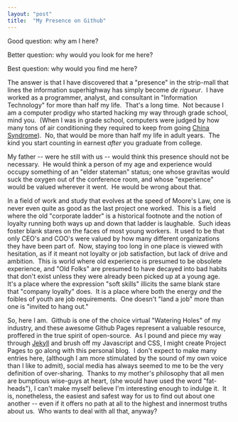 ```yaml
---
layout: "post"
title:  "My Presence on Github"
---
```


Good question: why am I here?

Better question: why would you look for me here?

Best question: why would you find me here?

The answer is that I have discovered that a "presence" in the strip-mall that lines the information superhighway has simply become _de rigueur_.&nbsp; 
I have worked as a programmer, analyst, and consultant in "Information Technology" for more than half my life.&nbsp; 
That's a long time.&nbsp; Not because I am a computer prodigy who started hacking my way through grade school, mind you.&nbsp; (When I was in grade school, 
computers were judged by how many tons of air conditioning they required to keep from going [China Syndrome](https://www.google.com/url?sa=t&rct=j&q=&esrc=s&source=web&cd=1&cad=rja&uact=8&ved=0ahUKEwiJ_YGJ9t7WAhVBrlQKHedTAG0QFggmMAA&url=https%3A%2F%2Fen.wikipedia.org%2Fwiki%2FThe_China_Syndrome&usg=AOvVaw224COq4UfYbpouV-jNrme-)).&nbsp; 
No, that would be more than half my life in adult years.&nbsp; The kind you start counting in earnest _after_ you graduate from college.

My father -- were he still with us -- would think this presence should not be necessary.&nbsp; 
He would think a person of my age and experience would occupy something of an "elder stateman" status; one whose gravitas would suck the oxygen out 
of the conference room, and whose "experience" would be valued wherever it went.&nbsp; He would be wrong about that.

In a field of work and study that evolves at the speed of Moore's Law, one is never even quite as good as the last project one worked.&nbsp; 
This is a field where the old "corporate ladder" is a historical footnote and the notion of loyalty running both ways up and down 
that ladder is laughable.&nbsp; Such ideas foster blank stares on the faces of most young workers.&nbsp; 
It used to be that only CEO's and COO's were valued by how many different organizations they have been part of.&nbsp; 
Now, staying too long in one place is viewed with hesitation, as if it meant not loyalty or job satisfaction, but lack of drive and ambition.&nbsp; 
This is world where old experience is presumed to be obsolete experience, and "Old Folks" are presumed to have decayed into 
bad habits that don't exist unless they were already been picked up at a young age.&nbsp; 
It's a place where the expression "soft skills" illicits the same blank stare that "company loyalty" does.&nbsp;
It is a place where both the energy *and* the foibles of youth are job requirements.&nbsp; One doesn't "land a job" more than one is "invited to hang out."

So, here I am.&nbsp; 
Github is one of the choice virtual "Watering Holes" of my industry, and these awesome Github Pages represent a valuable resource, proffered in the true spirit of open-source.&nbsp; 
As I pound and piece my way through [Jekyll](https://www.google.com/url?sa=t&rct=j&q=&esrc=s&source=web&cd=1&cad=rja&uact=8&ved=0ahUKEwj9uPXA-d7WAhVizlQKHbPNDAsQFggmMAA&url=https%3A%2F%2Fjekyllrb.com%2F&usg=AOvVaw2YD8MteLYGPeySP2jj4BHG) 
and brush off my Javascript and CSS, I might create Project Pages to go along with this personal blog.&nbsp; 
I don't expect to make many entries here, (although I am more stimulated by the sound of my own voice than I like to admit), social media has always seemed to me 
to be the very definition of over-sharing.&nbsp; 
Thanks to my mother's philosophy that all men are bumptious wise-guys at heart, (she would have used the word "fat-heads"), I can't make myself believe I'm interesting enough to indulge it.&nbsp; 
It is, nonetheless, the easiest and safest way for us to find out about one another -- even if it offers no path at all to the highest and innermost truths about us.&nbsp; 
Who wants to deal with all that, anyway?